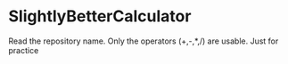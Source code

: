 # SlightlyBetterCalculator
Read the repository name. Only the operators (+,-,*,/) are usable.
Just for practice
